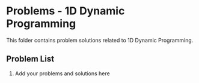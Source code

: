 # Problems - 1D Dynamic Programming

This folder contains problem solutions related to 1D Dynamic Programming.

## Problem List

1. Add your problems and solutions here


